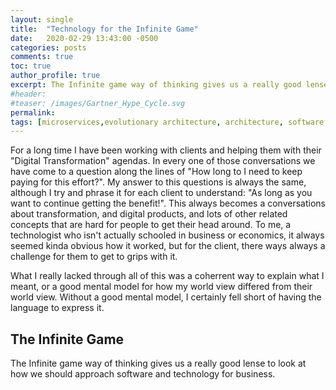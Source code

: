 ```yaml
---
layout: single
title:  "Technology for the Infinite Game"
date:   2020-02-29 13:43:00 -0500
categories: posts
comments: true
toc: true
author_profile: true
excerpt: The Infinite game way of thinking gives us a really good lense to look at how we should approach software and technology for business. 
#header:
#teaser: /images/Gartner_Hype_Cycle.svg
permalink: 
tags: [microservices,evolutionary architecture, architecture, software engineering]
---
```


For a long time I have been working with clients and helping them with their "Digital Transformation" agendas.
In every one of those conversations we have come to a question along the lines of "How long to I need to keep paying for this effort?".
My answer to this questions is always the same, although I try and phrase it for each client to understand: "As long as you want to continue getting the benefit!".
This always becomes a conversations about transformation, and digital products, and lots of other related concepts that are hard for people to get their head around.
To me, a technologist who isn't actually schooled in business or economics, it always seemed kinda obvious how it worked, but for the client, there ways always a challenge for them to get to grips with it.

What I really lacked through all of this was a coherrent way to explain what I meant, or a good mental model for how my world view differed from their world view.
Without a good mental model, I certainly fell short of having the language to express it.

## The Infinite Game

The Infinite game way of thinking gives us a really good lense to look at how we should approach software and technology for business.

